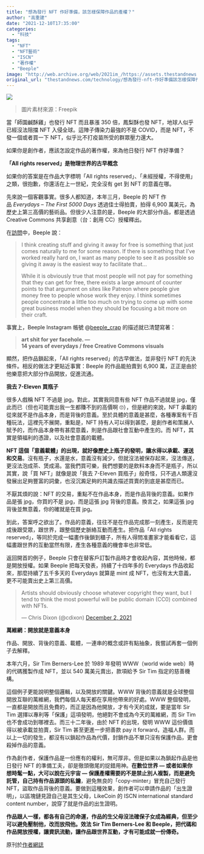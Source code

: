 ```yaml
---
title: "想為發行 NFT 作好準備，該怎樣保障作品的產權？"
author: "高重建"
date: "2021-12-10T17:35:00"
categories:
  - "科技"
tags:
  - "NFT"
  - "NFT藝術"
  - "ISCN"
  - "著作權"
  - "Beeple"
image: "http://web.archive.org/web/2021im_/https://assets.thestandnews.com/media/photos/973612444163554240321513225216312.png"
original_url: "thestandnews.com/technology/想為發行-nft-作好準備該怎樣保障作品的產權"
---
```

![](http://web.archive.org/web/2021im_/https://assets.thestandnews.com/media/photos/973612444163554240321513225216312.png)
> 圖片素材來源：Freepik

當「師園鹹酥雞」也發行 NFT 而且暴漲 350 倍，鳳梨酥也發 NFT，地球人似乎已經沒法阻擋 NFT 入侵全球。這陣子傳染力最強的不是 COVID，而是 NFT，不發一個或者買一下 NFT，似乎比不打疫苗所受的群眾壓力還大。

如果你是創作者，應該怎設定作品的著作權，來為他日發行 NFT 作好準備？

**「All rights reserved」是物理世界的古早概念**

如果你的答案是在作品大字標明「All rights reserved」、「未經授權，不得使用」之類，很抱歉，你還活在上一世紀，完全沒有 get 到 NFT 的意義在哪。

先來說一個客觀事實。很多人都知道，本年三月，Beeple 的 NFT 作品 _Everydays – The First 5000 Days_ 透過佳士得拍賣，拍得 6,900 萬美元，為歷史上第三高價的藝術品。但很少人注意的是，Beeple 的大部分作品，都是透過 Creative Commons 共享創意（台：創用 CC）授權釋出。

在[訪問](http://web.archive.org/web/20211210093913/https://creativecommons.org/2018/01/18/art-every-day/)中，Beeple 說：

> I think creating stuff and giving it away for free is something that just comes naturally to me for some reason. If there is something that I’ve worked really hard on, I want as many people to see it as possible so giving it away is the easiest way to facilitate that…
> 
> While it is obviously true that most people will not pay for something that they can get for free, there exists a large amount of counter points to that argument on sites like Patreon where people give money free to people whose work they enjoy. I think sometimes people concentrate a little too much on trying to come up with some great business model when they should be focusing a bit more on their craft.

事實上，Beeple Instagram 帳號 @[beeple\_crap](http://web.archive.org/web/20211210093913/https://www.instagram.com/beeple_crap/) 的描述就已清楚寫著：

> **art shit for yer facehole. —  
> 14 years of everydays / free Creative Commons visuals**

顯然，把作品鎖起來，「All rights reserved」的古早做法，並非發行 NFT 的先決條件。相反的做法才更貼近事實：Beeple 的作品能拍賣到 6,900 萬，正正是由於他樂意把大部分作品開放，促進流通。

**我去 7-Eleven 買瓶子**

很多人戲稱 NFT 不過是 jpg。對此，其實我同意有些 NFT 作品不過就是 jpg，僅此而已（但也可能賣出我一生都賺不到的高價啊 🙄），但是總的來說，NFT 承載的從來就不是作品本身，而是背後的意義。至於具體的意義是甚麼，各種專案有千百種玩法，這裡先不展開，重點是，NFT 持有人可以得到甚麼，是創作者和策展人賦予的，而作品本身帶有甚麼意義，則是作品跟社會互動中產生的。而 NFT，其實是領福利的憑證，以及社會意義的載體。

**NFT 這個「意義載體」的出現，就好像歷史上瓶子的發明，讓水得以承載、運送和交易**。沒有瓶子，水還是水，意義沒有減少，但就沒法被保存起來，沒法傳送，更沒法泡成茶、煲成湯。當我們買可樂，我們想要的是飲料本身而不是瓶子，所以其實，說「買 NFT」就像是說「我去 7-Eleven 買瓶子」般奇怪，只不過人類還沒發展出足夠豐富的詞彙，也沒沉澱足夠的共識去描述買賣的到底是甚麼而已。

不厭其煩的說：NFT 的交易，重點不在作品本身，而是作品背後的意義。如果作品是張 jpg，你買的不是 jpg，而是這張 jpg 背後的意義。換言之，如果這張 jpg 背後並無意義，你的確就是在買 jpg。

到此，答案呼之欲出了。作品的意義，往往不是在作品完成那一刻產生，反而是完成後跟受眾，跟世界，跟整個歷史脈絡互動而產生。把作品「All rights reserved」，等同於完成一幅畫作後鎖到櫃子，所有人得問准畫家才能看看它，這幅畫跟世界的互動當然有限，產生各種意義的機會率也非常低。

返回開首的例子，Beeple 只會在替客戶訂製作品時才會收起內容，其他時候，都是開放授權。如果 Beeple 把每天發表，持續了十四年多的 Everydays 作品收起來，那麼持續了五千多天的 Everydays 就算是 mint 成 NFT，也沒有太大意義，更不可能賣出史上第三高價。

> Artists should obviously choose whatever copyright they want, but I tend to think the most powerful will be public domain (CC0) combined with NFTs.
> 
> — Chris Dixon (@cdixon) [December 2, 2021](http://web.archive.org/web/20211210093913/https://twitter.com/cdixon/status/1466283436998463489?ref_src=twsrc%5Etfw)

**萬維網：開放就是意義本身**

作品、開放、背後的意義、載體，一連串的概念或許有點抽象，我嘗試再套一個例子去解釋。

本年六月，Sir Tim Berners-Lee 於 1989 年發明 WWW（world wide web）時的代碼獲製作成 NFT，並以 540 萬美元賣出，款項給予 Sir Tim 指定的慈善機構。

這個例子更能說明整個邏輯，以及開放的關鍵。WWW 背後的意義就是全球整個開放互聯的萬維網，我們每個人每天都在享用他帶來的好處。WWW 整個發明，一直都是開放而且免費的，而正是因為他開放，才有今天的成就，要是當年 Sir Tim 選擇以專利等「保護」這項發明，他絕對不會成為今天的萬維網，而 Sir Tim 也不會成功到哪裡去。而三十二年後，由於 NFT 的出現，發明 WWW 這份價值得以被承載並拍賣，Sir Tim 甚至更進一步把善款 pay it forward，造福人群。而以上一切的發生，都沒有以鎖起作品為代價，封鎖作品不單只沒有保護作品，更會殺掉作品的意義。

作為創作者，保護作品是一份應有的權利，無可厚非。但是如果以為鎖起作品是他日發行 NFT 的準備工夫，卻是徹頭徹尾的捉錯用神。**在數位世界 — 或者如果你想時髦一點，大可以說在元宇宙 — 保護產權需要的不是禁止別人複製，而是避免託管，自己持有作品源頭的私鑰**，避免無良的「copy-minter」冒充自己發行 NFT，盜取作品背後的意義。要做到這種效果，創作者可以申請作品的「出生證明」，以區塊鏈見證自己是其生父母，LikeCoin 的 ISCN international standard content number，說穿了就是作品的出生證明。

**作品跟人一樣，都各有自己的命運，作品的生父母沒法確保子女成為經典，但至少可以避免壓制他，改而放飛他。效法 Sir Tim Berners-Lee 和 Beeple，把代碼和作品開放授權，讓資訊流動，讓作品跟世界互動，才有可能成就一份傳奇。**

原刊於[作者網誌](http://web.archive.org/web/20211210093913/https://ckxpress.com/on-nft-and-cc/)